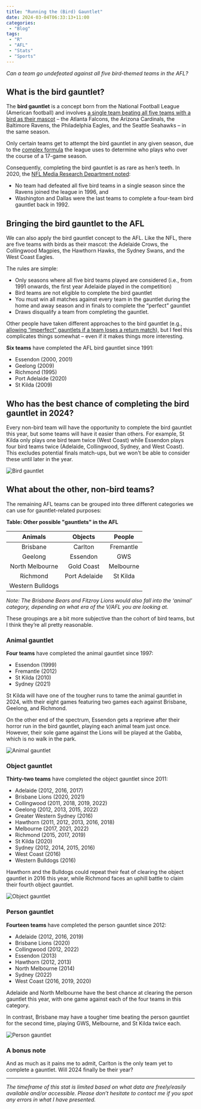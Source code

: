 ```yaml
---
title: "Running the (Bird) Gauntlet"
date: 2024-03-04T06:33:13+11:00
categories:
 - "Blog"
tags:
 - "R"
 - "AFL" 
 - "Stats"
 - "Sports"
---
```


*Can a team go undefeated against all five bird-themed teams in the AFL?*

<!--more-->

## What is the bird gauntlet?

The **bird gauntlet** is a concept born from the National Football League (American football) and involves [a single team beating all five teams with a bird as their mascot](https://sites.psu.edu/thebehrendbeacon/2022/10/04/can-anyone-beat-the-bird-gauntlet/) – the Atlanta Falcons, the Arizona Cardinals, the Baltimore Ravens, the Philadelphia Eagles, and the Seattle Seahawks – in the same season. 

Only certain teams get to attempt the bird gauntlet in any given season, due to the [complex formula](https://en.wikipedia.org/wiki/NFL_regular_season#Scheduling_formula) the league uses to determine who plays who over the course of a 17-game season.

Consequently, completing the bird gauntlet is as rare as hen’s teeth. In 2020, the [NFL Media Research Department noted](https://twitter.com/NFLResearch/status/1260616946141155329): 
- No team had defeated all five bird teams in a single season since the Ravens joined the league in 1996, and 
- Washington and Dallas were the last teams to complete a four-team bird gauntlet back in 1992.

## Bringing the bird gauntlet to the AFL

We can also apply the bird gauntlet concept to the AFL. Like the NFL, there are five teams with birds as their mascot: the Adelaide Crows, the Collingwood Magpies, the Hawthorn Hawks, the Sydney Swans, and the West Coast Eagles. 

The rules are simple:
- Only seasons where all five bird teams played are considered (i.e., from 1991 onwards, the first year Adelaide played in the competition)
- Bird teams are not eligible to complete the bird gauntlet
- You must win all matches against every team in the gauntlet during the home and away season and in finals to complete the “perfect” gauntlet
- Draws disqualify a team from completing the gauntlet.

Other people have taken different approaches to the bird gauntlet (e.g., [allowing “imperfect” gauntlets if a team loses a return match](https://www.reddit.com/r/AFL/comments/gk5x5n/running_the_bird_gauntlet_history_of_beating_all/)), but I feel this complicates things somewhat – even if it makes things more interesting. 

**Six teams** have completed the AFL bird gauntlet since 1991:
- Essendon (2000, 2001)
- Geelong (2009)
- Richmond (1995)
- Port Adelaide (2020)
- St Kilda (2009)

## Who has the best chance of completing the bird gauntlet in 2024?

Every non-bird team will have the opportunity to complete the bird gauntlet this year, but some teams will have it easier than others. For example, St Kilda only plays one bird team twice (West Coast) while Essendon plays four bird teams twice (Adelaide, Collingwood, Sydney, and West Coast). This excludes potential finals match-ups, but we won't be able to consider these until later in the year. 

![Bird gauntlet](/img/content/posts/running-the-gauntlet/bird-gauntlet.png)

## What about the other, non-bird teams?

The remaining AFL teams can be grouped into three different categories we can use for gauntlet-related purposes:

**Table: Other possible "gauntlets" in the AFL**

<center>

| **Animals**      | **Objects**   | **People**   |
| :--------------: | :-----------: | :----------: |
| Brisbane         | Carlton       | Fremantle    |
| Geelong          | Essendon      | GWS          |
| North Melbourne  | Gold Coast    | Melbourne    |
| Richmond         | Port Adelaide | St Kilda     |
| Western Bulldogs | 

</center>

*Note: The Brisbane Bears and Fitzroy Lions would also fall into the ‘animal’ category, depending on what era of the V/AFL you are looking at.*

These groupings are a bit more subjective than the cohort of bird teams, but I think they’re all pretty reasonable. 

### Animal gauntlet

**Four teams** have completed the animal gauntlet since 1997: 
- Essendon (1999)
- Fremantle (2012)
- St Kilda (2010)
- Sydney (2021)

St Kilda will have one of the tougher runs to tame the animal gauntlet in 2024, with their eight games featuring two games each against Brisbane, Geelong, and Richmond.

On the other end of the spectrum, Essendon gets a reprieve after their horror run in the bird gauntlet, playing each animal team just once. However, their sole game against the Lions will be played at the Gabba, which is no walk in the park.

![Animal gauntlet](/img/content/posts/running-the-gauntlet/animal-gauntlet.png)

### Object gauntlet

**Thirty-two teams** have completed the object gauntlet since 2011:
- Adelaide (2012, 2016, 2017)
- Brisbane Lions (2020, 2021)
- Collingwood (2011, 2018, 2019, 2022)
- Geelong (2012, 2013, 2015, 2022)
- Greater Western Sydney (2016)
- Hawthorn (2011, 2012, 2013, 2016, 2018)
- Melbourne (2017, 2021, 2022)
- Richmond (2015, 2017, 2019)
- St Kilda (2020)
- Sydney (2012, 2014, 2015, 2016)
- West Coast (2016)
- Western Bulldogs (2016)

Hawthorn and the Bulldogs could repeat their feat of clearing the object gauntlet in 2016 this year, while Richmond faces an uphill battle to claim their fourth object gauntlet.

![Object gauntlet](/img/content/posts/running-the-gauntlet/object-gauntlet.png)

### Person gauntlet

**Fourteen teams** have completed the person gauntlet since 2012:
- Adelaide (2012, 2016, 2019)
- Brisbane Lions (2020)
- Collingwood (2012, 2022)
- Essendon (2013)
- Hawthorn (2012, 2013)
- North Melbourne (2014)
- Sydney (2022)
- West Coast (2016, 2019, 2020)

Adelaide and North Melbourne have the best chance at clearing the person gauntlet this year, with one game against each of the four teams in this category. 

In contrast, Brisbane may have a tougher time beating the person gauntlet for the second time, playing GWS, Melbourne, and St Kilda twice each.

![Person gauntlet](/img/content/posts/running-the-gauntlet/person-gauntlet.png)

### A bonus note

And as much as it pains me to admit, Carlton is the only team yet to complete a gauntlet. Will 2024 finally be their year?

--- 

*The timeframe of this stat is limited based on what data are freely/easily available and/or accessible. Please don’t hesitate to contact me if you spot any errors in what I have presented.*
